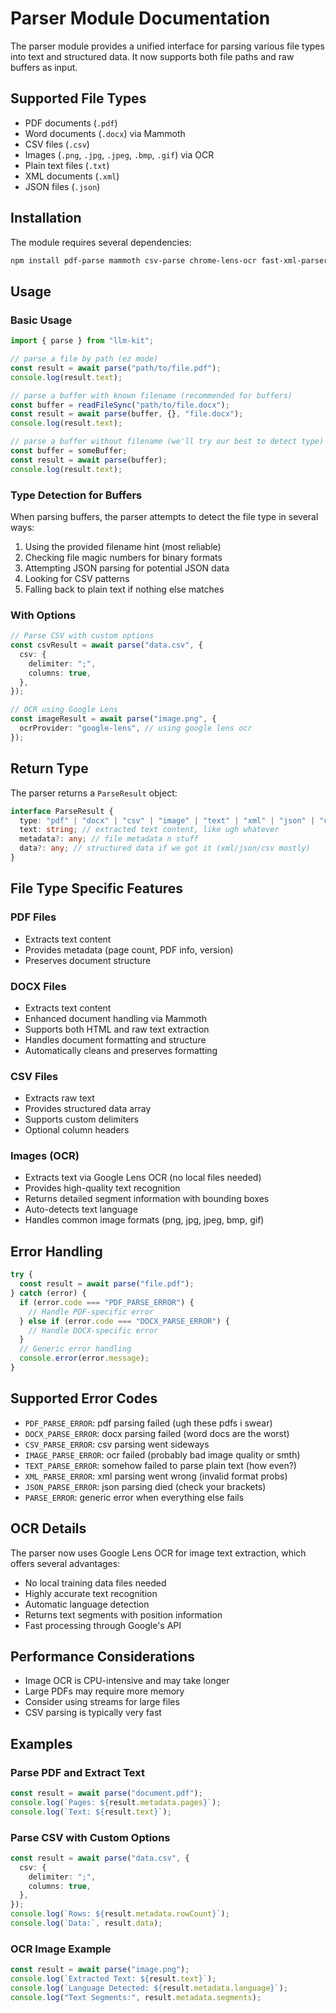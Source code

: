 # Parser Module Documentation

The parser module provides a unified interface for parsing various file types into text and structured data. It now supports both file paths and raw buffers as input.

## Supported File Types

- PDF documents (`.pdf`)
- Word documents (`.docx`) via Mammoth
- CSV files (`.csv`)
- Images (`.png`, `.jpg`, `.jpeg`, `.bmp`, `.gif`) via OCR
- Plain text files (`.txt`)
- XML documents (`.xml`)
- JSON files (`.json`)

## Installation

The module requires several dependencies:

```bash
npm install pdf-parse mammoth csv-parse chrome-lens-ocr fast-xml-parser
```

## Usage

### Basic Usage

```typescript
import { parse } from "llm-kit";

// parse a file by path (ez mode)
const result = await parse("path/to/file.pdf");
console.log(result.text);

// parse a buffer with known filename (recommended for buffers)
const buffer = readFileSync("path/to/file.docx");
const result = await parse(buffer, {}, "file.docx");
console.log(result.text);

// parse a buffer without filename (we'll try our best to detect type)
const buffer = someBuffer;
const result = await parse(buffer);
console.log(result.text);
```

### Type Detection for Buffers

When parsing buffers, the parser attempts to detect the file type in several ways:

1. Using the provided filename hint (most reliable)
2. Checking file magic numbers for binary formats
3. Attempting JSON parsing for potential JSON data
4. Looking for CSV patterns
5. Falling back to plain text if nothing else matches

### With Options

```typescript
// Parse CSV with custom options
const csvResult = await parse("data.csv", {
  csv: {
    delimiter: ";",
    columns: true,
  },
});

// OCR using Google Lens
const imageResult = await parse("image.png", {
  ocrProvider: "google-lens", // using google lens ocr
});
```

## Return Type

The parser returns a `ParseResult` object:

```typescript
interface ParseResult {
  type: "pdf" | "docx" | "csv" | "image" | "text" | "xml" | "json" | "unknown";
  text: string; // extracted text content, like ugh whatever
  metadata?: any; // file metadata n stuff
  data?: any; // structured data if we got it (xml/json/csv mostly)
}
```

## File Type Specific Features

### PDF Files

- Extracts text content
- Provides metadata (page count, PDF info, version)
- Preserves document structure

### DOCX Files

- Extracts text content
- Enhanced document handling via Mammoth
- Supports both HTML and raw text extraction
- Handles document formatting and structure
- Automatically cleans and preserves formatting

### CSV Files

- Extracts raw text
- Provides structured data array
- Supports custom delimiters
- Optional column headers

### Images (OCR)

- Extracts text via Google Lens OCR (no local files needed)
- Provides high-quality text recognition
- Returns detailed segment information with bounding boxes
- Auto-detects text language
- Handles common image formats (png, jpg, jpeg, bmp, gif)

## Error Handling

```typescript
try {
  const result = await parse("file.pdf");
} catch (error) {
  if (error.code === "PDF_PARSE_ERROR") {
    // Handle PDF-specific error
  } else if (error.code === "DOCX_PARSE_ERROR") {
    // Handle DOCX-specific error
  }
  // Generic error handling
  console.error(error.message);
}
```

## Supported Error Codes

- `PDF_PARSE_ERROR`: pdf parsing failed (ugh these pdfs i swear)
- `DOCX_PARSE_ERROR`: docx parsing failed (word docs are the worst)
- `CSV_PARSE_ERROR`: csv parsing went sideways
- `IMAGE_PARSE_ERROR`: ocr failed (probably bad image quality or smth)
- `TEXT_PARSE_ERROR`: somehow failed to parse plain text (how even?)
- `XML_PARSE_ERROR`: xml parsing went wrong (invalid format probs)
- `JSON_PARSE_ERROR`: json parsing died (check your brackets)
- `PARSE_ERROR`: generic error when everything else fails

## OCR Details

The parser now uses Google Lens OCR for image text extraction, which offers several advantages:

- No local training data files needed
- Highly accurate text recognition
- Automatic language detection
- Returns text segments with position information
- Fast processing through Google's API

## Performance Considerations

- Image OCR is CPU-intensive and may take longer
- Large PDFs may require more memory
- Consider using streams for large files
- CSV parsing is typically very fast

## Examples

### Parse PDF and Extract Text

```typescript
const result = await parse("document.pdf");
console.log(`Pages: ${result.metadata.pages}`);
console.log(`Text: ${result.text}`);
```

### Parse CSV with Custom Options

```typescript
const result = await parse("data.csv", {
  csv: {
    delimiter: ";",
    columns: true,
  },
});
console.log(`Rows: ${result.metadata.rowCount}`);
console.log(`Data:`, result.data);
```

### OCR Image Example

```typescript
const result = await parse("image.png");
console.log(`Extracted Text: ${result.text}`);
console.log(`Language Detected: ${result.metadata.language}`);
console.log("Text Segments:", result.metadata.segments);
```
